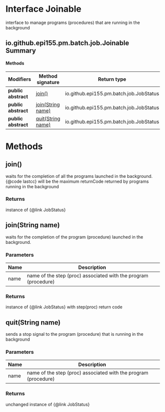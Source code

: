 Interface Joinable
==================
interface to manage programs (procedures) that are running in the background

io.github.epi155.pm.batch.job.Joinable Summary
-------
#### Methods
| Modifiers           | Method signature                      | Return type                             |
| ------------------- | ------------------------------------- | --------------------------------------- |
| **public abstract** | [join()](#join)                       | io.github.epi155.pm.batch.job.JobStatus |
| **public abstract** | [join(String name)](#joinstring-name) | io.github.epi155.pm.batch.job.JobStatus |
| **public abstract** | [quit(String name)](#quitstring-name) | io.github.epi155.pm.batch.job.JobStatus |

Methods
=======
join()
------
waits for the completion of all the programs launched in the background.
 {@code lastcc} will be the maximum returnCode returned by programs running in the background

### Returns

instance of {@link JobStatus}


join(String name)
-----------------
waits for the completion of the program (procedure) launched in the background.

### Parameters

| Name | Description                                                     |
| ---- | --------------------------------------------------------------- |
| name | name of the step (proc) associated with the program (procedure) |

### Returns

instance of {@link JobStatus} with step(proc) return code


quit(String name)
-----------------
sends a stop signal to the program (procedure) that is running in the background

### Parameters

| Name | Description                                                     |
| ---- | --------------------------------------------------------------- |
| name | name of the step (proc) associated with the program (procedure) |

### Returns

unchanged instance of {@link JobStatus}


